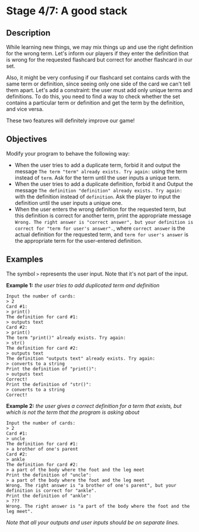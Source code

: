 # Stage 4/7: A good stack
## Description
While learning new things, we may mix things up and use the right definition for the wrong term. Let's inform our players if they enter the definition that is wrong for the requested flashcard but correct for another flashcard in our set.

Also, it might be very confusing if our flashcard set contains cards with the same term or definition, since seeing only one side of the card we can't tell them apart. Let's add a constraint: the user must add only unique terms and definitions. To do this, you need to find a way to check whether the set contains a particular term or definition and get the term by the definition, and vice versa.

These two features will definitely improve our game!

## Objectives
Modify your program to behave the following way:

- When the user tries to add a duplicate term, forbid it and output the message `The term "term" already exists. Try again:` using the term instead of `term`. Ask for the term until the user inputs a unique term.
- When the user tries to add a duplicate definition, forbid it and Output the message `The definition "definition" already exists. Try again:` with the definition instead of `definition`. Ask the player to input the definition until the user inputs a unique one.
- When the user enters the wrong definition for the requested term, but this definition is correct for another term, print the appropriate message `Wrong. The right answer is "correct answer", but your definition is correct for "term for user's answer".`, where `correct answer` is the actual definition for the requested term, and `term for user's answer` is the appropriate term for the user-entered definition.

## Examples
The symbol `>` represents the user input. Note that it's not part of the input.

<b>Example 1:</b> <i>the user tries to add duplicated term and definition</i>
```
Input the number of cards:
> 2
Card #1:
> print()
The definition for card #1:
> outputs text
Card #2:
> print()
The term "print()" already exists. Try again:
> str()
The definition for card #2:
> outputs text
The definition "outputs text" already exists. Try again:
> converts to a string
Print the definition of "print()":
> outputs text
Correct!
Print the definition of "str()":
> converts to a string
Correct!
```

<b>Example 2:</b> <i>the user gives a correct definition for a term that exists, but which is not the term that the program is asking about</i>
```
Input the number of cards:
> 2
Card #1:
> uncle
The definition for card #1:
> a brother of one's parent
Card #2:
> ankle
The definition for card #2:
> a part of the body where the foot and the leg meet
Print the definition of "uncle":
> a part of the body where the foot and the leg meet
Wrong. The right answer is "a brother of one's parent", but your definition is correct for "ankle".
Print the definition of "ankle":
> ???
Wrong. The right answer is "a part of the body where the foot and the leg meet".
```
<i>Note that all your outputs and user inputs should be on separate lines.</i>